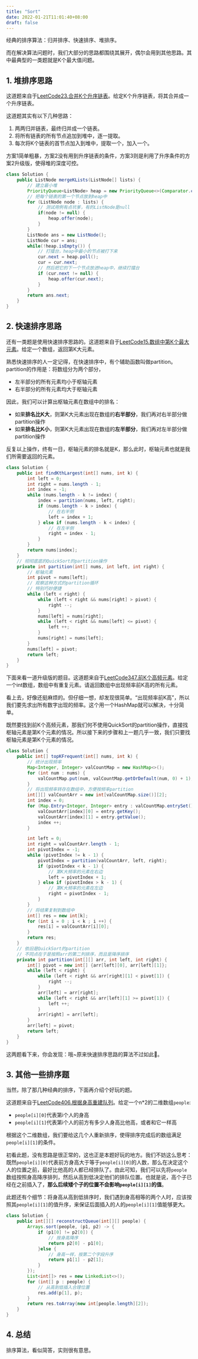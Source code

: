 ```yaml
---
title: "Sort"
date: 2022-01-21T11:01:40+08:00
draft: false
---
```


经典的排序算法：归并排序、快速排序、堆排序。

<!--more-->

而在解决算法问题时，我们大部分的思路都围绕其展开，偶尔会用到其他思路。其中最典型的一类题就是K个最大值问题。

## 1. 堆排序思路

这道题来自于[LeetCode23.合并K个升序链表](https://leetcode-cn.com/problems/merge-k-sorted-lists/)。给定K个升序链表，将其合并成一个升序链表。

这道题其实有以下几种思路：
1. 两两归并链表，最终归并成一个链表。
2. 将所有链表的所有节点追加到堆中，逐一提取。
3. 每次将K个链表的首节点加入到堆中，提取一个，加入一个。

方案1简单粗暴，方案2没有用到升序链表的条件，方案3则是利用了升序条件的方案2升级版，使得堆的深度可控。

```java
class Solution {
    public ListNode mergeKLists(ListNode[] lists) {
        // 建立最小堆
        PriorityQueue<ListNode> heap = new PriorityQueue<>(Comparator.comparingInt(node -> node.val));
        // 把每个链表的第一个节点放到heap中
        for (ListNode node : lists) {
            // 测试用例有点坑爹，有的ListNode是null
            if(node != null) {
                heap.offer(node);
            }
        }
        ListNode ans = new ListNode();
        ListNode cur = ans;
        while(!heap.isEmpty()) {
            // 打擂台，heap中最小的节点被打下来
            cur.next = heap.poll();
            cur = cur.next;
            // 然后把它的下一个节点放进heap中，继续打擂台
            if (cur.next != null) {
                heap.offer(cur.next);
            }
        }
        return ans.next;
    }
}
```

## 2. 快速排序思路

还有一类题是使用快速排序思路的。这道题来自于[LeetCode15.数组中第K个最大元素](https://leetcode-cn.com/problems/kth-largest-element-in-an-array/)。给定一个数组，返回第K大元素。

熟悉快速排序的人一定记得，在快速排序中，有个辅助函数叫做partition。partition的作用是：将数组分为两个部分，
* 左半部分的所有元素均小于枢轴元素
* 右半部分的所有元素均大于枢轴元素

因此，我们可以计算出枢轴元素在数组中的排名：
* 如果**排名比K大**，则第K大元素出现在数组的**右半部分**，我们再对右半部分做partition操作
* 如果**排名比K小**，则第K大元素出现在数组的**左半部分**，我们再对左半部分做partition操作

反复以上操作，终有一日，枢轴元素的排名就是K，那么此时，枢轴元素也就是我们所需要返回的元素。

```java
class Solution {
    public int findKthLargest(int[] nums, int k) {
        int left = 0;
        int right = nums.length - 1;
        int index = -1;
        while (nums.length - k != index) {
            index = partition(nums, left, right);
            if (nums.length - k > index) {
                // 在右半侧
                left = index + 1;
            } else if (nums.length - k < index) {
                // 在左半侧
                right = index - 1;
            }
        }
        return nums[index];
    }
    // 彻彻底底的QuickSort的partition操作
    private int partition(int[] nums, int left, int right) {
        // 枢轴元素
        int pivot = nums[left];
        // 观察这种方式的partition循环
        // 特别巧妙便捷
        while (left < right) {
            while (left < right && nums[right] > pivot) {
                right --;
            }
            nums[left] = nums[right];
            while (left < right && nums[left] <= pivot) {
                left ++;
            }
            nums[right] = nums[left];
        }
        nums[left] = pivot;
        return left;
    }
}
```

下面来看一道升级版的题目。这道题来自于[LeetCode347.前K个高频元素](https://leetcode-cn.com/problems/top-k-frequent-elements/)。给定一个int数组，数组中有重复元素。请返回数组中出现频率前K高的所有元素。

看上去，好像还挺麻烦的。但仔细一想，却发现很简单。“出现频率前K高”，所以我们要先求出所有数字出现的频率。这个用一个HashMap就可以解决，十分简单。

既然要找到前K个高频元素，那我们何不使用QuickSort的partition操作，直接找枢轴元素是第K个元素的情况。所以接下来的步骤和上一题几乎一致，我们只要找枢轴元素是第K个元素的情况。


```java
class Solution {
    public int[] topKFrequent(int[] nums, int k) {
        // 统计出现频率
        Map<Integer, Integer> valCountMap = new HashMap<>();
        for (int num : nums) {
            valCountMap.put(num, valCountMap.getOrDefault(num, 0) + 1);
        }
        // 将出现频率转存在数组中，方便按频率partition
        int[][] valCountArr = new int[valCountMap.size()][2];
        int index = 0;
        for (Map.Entry<Integer, Integer> entry : valCountMap.entrySet()) {
            valCountArr[index][0] = entry.getKey();
            valCountArr[index][1] = entry.getValue();
            index ++;
        }

        int left = 0;
        int right = valCountArr.length - 1;
        int pivotIndex = -1;
        while (pivotIndex != k - 1) {
            pivotIndex = partition(valCountArr, left, right);
            if (pivotIndex < k - 1) {
                // 第K大频率的元素在右边
                left = pivotIndex + 1;
            } else if (pivotIndex > k - 1) {
                // 第K大频率的元素在左边
                right = pivotIndex - 1;
            }
        }
        // 将结果复制到数组中
        int[] res = new int[k];
        for (int i = 0 ; i < k ; i ++) {
            res[i] = valCountArr[i][0];
        }
        return res;
    }
    // 依旧是QuickSort的partition
    // 不同点在于是按照arr的第二列排序，而且是降序排序
    private int partition(int[][] arr, int left, int right) {
        int[] pivot = new int[] {arr[left][0], arr[left][1]};
        while (left < right) {
            while (left < right && arr[right][1] < pivot[1]) {
                right --;
            }
            arr[left] = arr[right];
            while (left < right && arr[left][1] >= pivot[1]) {
                left ++;
            }
            arr[right] = arr[left];
        }
        arr[left] = pivot;
        return left;
    }
}
```

这两题看下来，你会发现：哦~原来快速排序思路的算法不过如此🐼。

## 3. 其他一些排序题

当然，除了那几种经典的排序，下面再介绍个好玩的题。

这道题来自于[LeetCode406.根据身高重建队列](https://leetcode-cn.com/problems/queue-reconstruction-by-height/)。给定一个n*2的二维数组`people`:
* `people[i][0]`代表第i个人的身高
* `people[i][1]`代表第i个人的前方有多少人身高比他高，或者和它一样高

根据这个二维数组，我们要给这几个人重新排序，使得排序完成后的数组满足`people[i][1]`的条件。

初看此题，没有思路是很正常的，这也正是本题好玩的地方。我们不妨这么思考：既然`people[i][0]`代表前方身高大于等于`people[i][0]`的人数，那么在决定这个人的位置之前，最好比他高的人都已经排队了。由此可知，我们可以先将`people`数组按照身高降序排列，然后从高到低决定他们的排队位置。也就是说，高个子已经在之前插入了，**那么后续矮个子的位置不会影响`people[i][1]`的值**。

此题还有个细节：将身高从高到低排序时，我们遇到身高相等的两个人时，应该按照其`people[i][1]`的值升序，来保证后面插入的人的`people[i][1]`值能够更大。

```java
class Solution {
    public int[][] reconstructQueue(int[][] people) {
        Arrays.sort(people, (p1, p2) -> {
            if (p1[0] != p2[0]) {
                // 按身高降序
                return p2[0] - p1[0];
            }else {
                // 身高一样，按第二个字段升序
                return p1[1] - p2[1];
            }
        });
        List<int[]> res = new LinkedList<>();
        for (int[] p : people) {
            // 从高到低插入合理位置
            res.add(p[1], p);
        }
        return res.toArray(new int[people.length][2]);
    }
}
```

## 4. 总结

排序算法，看似简答，实则很有意思。